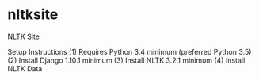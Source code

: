 # nltksite
NLTK Site

Setup Instructions
(1) Requires Python 3.4 minimum (preferred Python 3.5)
(2) Install Django 1.10.1 minimum
(3) Install NLTK 3.2.1 minimum
(4) Install NLTK Data
